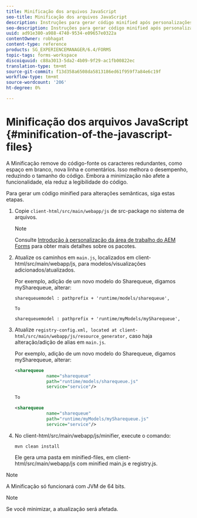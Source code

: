 ```yaml
---
title: Minificação dos arquivos JavaScript
seo-title: Minificação dos arquivos JavaScript
description: Instruções para gerar código minified após personalizações de espaço de trabalho AEM Forms para otimizar os arquivos JS para a Web.
seo-description: Instruções para gerar código minified após personalizações de espaço de trabalho AEM Forms para otimizar os arquivos JS para a Web.
uuid: ad91e380-a988-4740-9534-e09657e0322a
contentOwner: robhagat
content-type: reference
products: SG_EXPERIENCEMANAGER/6.4/FORMS
topic-tags: forms-workspace
discoiquuid: c88a3013-5da2-4b09-9f29-ac1fb00822ec
translation-type: tm+mt
source-git-commit: f13d358a6508da5813186ed61f959f7a84e6c19f
workflow-type: tm+mt
source-wordcount: '206'
ht-degree: 0%

---
```



# Minificação dos arquivos JavaScript {#minification-of-the-javascript-files}

A Minificação remove do código-fonte os caracteres redundantes, como espaço em branco, nova linha e comentários. Isso melhora o desempenho, reduzindo o tamanho do código. Embora a minimização não afete a funcionalidade, ela reduz a legibilidade do código.

Para gerar um código minified para alterações semânticas, siga estas etapas.

1. Copie `client-html/src/main/webapp/js` de src-package no sistema de arquivos.

   >[!NOTE]
   >
   >Consulte [Introdução à personalização da área de trabalho do AEM Forms](/help/forms/using/introduction-customizing-html-workspace.md) para obter mais detalhes sobre os pacotes.

1. Atualize os caminhos em `main.js`, localizados em client-html/src/main/webapp/js, para modelos/visualizações adicionados/atualizados.

   Por exemplo, adição de um novo modelo do Sharequeue, digamos mySharequeue, alterar:

   ```
   sharequeuemodel : pathprefix + 'runtime/models/sharequeue',
   
   To
   
   sharequeuemodel : pathprefix + 'runtime/myModels/mySharequeue',
   ```

1. Atualize `registry-config.xml, located at client-html/src/main/webapp/js/resource_generator,` caso haja alteração/adição de alias em `main.js`.

   Por exemplo, adição de um novo modelo do Sharequeue, digamos mySharequeue, alterar:

   ```xml
   <sharequeue
               name="sharequeue"
               path="runtime/models/sharequeue.js"
               service="service"/>
   
   To
   
   <sharequeue
               name="sharequeue"
               path="runtime/myModels/mySharequeue.js"
               service="service"/>
   ```

1. No client-html/src/main/webapp/js/minifier, execute o comando:

   ```shell
   mvn clean install
   ```

   Ele gera uma pasta em minified-files, em client-html/src/main/webapp/js com minified main.js e registry.js.

>[!NOTE]
>
>A Minificação só funcionará com JVM de 64 bits.

>[!NOTE]
>
>Se você minimizar, a atualização será afetada.
